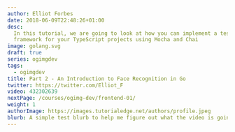 ```yaml
---
author: Elliot Forbes
date: 2018-06-09T22:48:26+01:00
desc: 
  In this tutorial, we are going to look at how you can implement a testing
  framework for your TypeScript projects using Mocha and Chai
image: golang.svg
draft: true
series: ogimgdev
tags:
  - ogimgdev
title: Part 2 - An Introduction to Face Recognition in Go
twitter: https://twitter.com/Elliot_F
video: 432302639
nextPage: /courses/ogimg-dev/frontend-01/
weight: 1
authorImage: https://images.tutorialedge.net/authors/profile.jpeg
blurb: A simple test blurb to help me figure out what the video is going to look like
---
```


